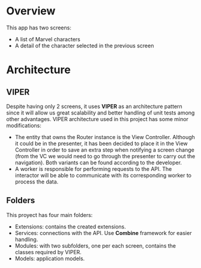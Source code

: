 # Overview

This app has two screens:
- A list of Marvel characters
- A detail of the character selected in the previous screen


# Architecture

## VIPER

Despite having only 2 screens, it uses **VIPER** as an architecture pattern since it will allow us great scalability and better handling of unit tests among other advantages. VIPER architecture used in this project has some minor modifications:
- The entity that owns the Router instance is the View Controller. Although it could be in the presenter, it has been decided to place it in the View Controller in order to save an extra step when notifying a screen change (from the VC we would need to go through the presenter to carry out the navigation). Both variants can be found according to the developer.
- A worker is responsible for performing requests to the API. The interactor will be able to communicate with its corresponding worker to process the data.

## Folders
This proyect has four main folders:
- Extensions: contains the created extensions.
- Services: connections with the API. Use **Combine** framework for easier handling.
- Modules: with two subfolders, one per each screen, contains the classes required by VIPER.
- Models: application models.
